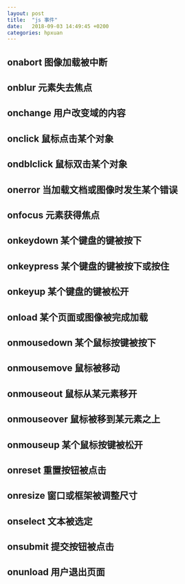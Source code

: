 ```yaml
---
layout: post
title:  "js 事件"
date:   2018-09-03 14:49:45 +0200
categories: hpxuan
---
```


onabort	图像加载被中断  
----  
onblur	元素失去焦点  
----  
onchange	用户改变域的内容  
----  
onclick	鼠标点击某个对象  
----  
ondblclick	鼠标双击某个对象  
----  
onerror	当加载文档或图像时发生某个错误  
----  
onfocus	元素获得焦点  
----  
onkeydown	某个键盘的键被按下  
----  
onkeypress	某个键盘的键被按下或按住  
----  
onkeyup	某个键盘的键被松开  
----  
onload	某个页面或图像被完成加载  
----  
onmousedown	某个鼠标按键被按下  
----  
onmousemove	鼠标被移动  
----  
onmouseout	鼠标从某元素移开  
----  
onmouseover	鼠标被移到某元素之上  
----  
onmouseup	某个鼠标按键被松开  
----  
onreset	重置按钮被点击  
----  
onresize	窗口或框架被调整尺寸  
----  
onselect	文本被选定  
----  
onsubmit	提交按钮被点击  
----  
onunload	用户退出页面  
----  